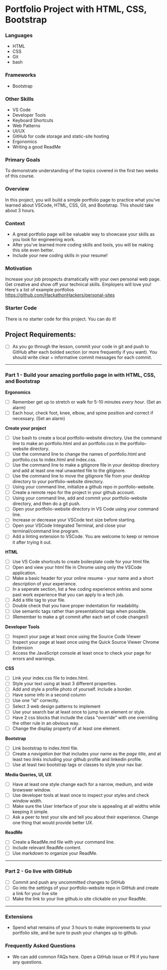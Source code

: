 # Portfolio Project with HTML, CSS, Bootstrap

### Languages

- HTML
- CSS
- Git
- bash

### Frameworks

- Bootstrap

### Other Skills

- VS Code
- Developer Tools
- Keyboard Shortcuts
- Web Patterns
- UI/UX
- GitHub for code storage and static-site hosting
- Ergonomics
- Writing a good ReadMe

### Primary Goals

To demonstrate understanding of the topics covered in the first two weeks of this course.

### Overview

In this project, you will build a simple portfolio page to practice what you've learned about VSCode, HTML, CSS, Git, and Bootstrap. This should take about 3 hours.

### Context

- A great portfolio page will be valuable way to showcase your skills as you look for engineering work.
- After you've learned more coding skills and tools, you will be making this site even better.
- Include your new coding skills in your resume!

### Motivation

Increase your job prospects dramatically with your own personal web page. Get creative and show off your technical skills. Employers will love you!
Here's a list of example portfolios
https://github.com/HackathonHackers/personal-sites

### Starter Code

There is no starter code for this project. You can do it!

## Project Requirements:

- [ ] As you go through the lesson, commit your code in git and push to GitHub after each bolded section (or more frequently if you want). You should write clear + informative commit messages for each commit.

---

### Part 1 - Build your amazing portfolio page in with HTML, CSS, and Bootstrap

**Ergonomics**

- [ ] Remember get up to stretch or walk for 5-10 minutes _every hour_. (Set an alarm)
- [ ] Each hour, check foot, knee, elbow, and spine position and correct if necessary. (Set an alarm)

**Create your project**

- [ ] Use bash to create a local portfolio-website directory. Use the command line to make an portfolio.html and an portfolio.css in the portfolio-website directory.
- [ ] Use the command line to change the names of portfolio.html and portfolio.css to index.html and index.css.
- [ ] Use the command line to make a gitignore file in your desktop directory and add at least one real unwanted file to the gitignore.
- [ ] Use the command line to move the gitignore file from your desktop directory to your portfolio-website directory.
- [ ] Using your command line, initialize a github repo in portfolio-website.
- [ ] Create a remote repo for the project in your github account.
- [ ] Using your command line, add and commit your portfolio-website directory, and then do a git push.
- [ ] Open your portfolio-website directory in VS Code using your command line.
- [ ] Increase or decrease your VSCode text size before starting.
- [ ] Open your VSCode Integrated Terminal, and close your terminal/command line program.
- [ ] Add a linting extension to VSCode. You are welcome to keep or remove it after trying it out.

**HTML**

- [ ] Use VS Code shortcuts to create boilerplate code for your html file.
- [ ] Open and view your html file in Chrome using only the VSCode application.
- [ ] Make a basic header for your online resume - your name and a short description of your experience.
- [ ] In a seperate section, list a few coding experience entries and some past work experience that you can apply to a tech job.
- [ ] Add a title tag to your file.
- [ ] Double check that you have proper indentation for readability.
- [ ] Use semantic tags rather than presentational tags when possible.
- [ ] (Remember to make a git commit after each set of code changes!)

**Developer Tools**

- [ ] Inspect your page at least once using the Source Code Viewer
- [ ] Inspect your page at least once using the Quick Source Viewer Chrome Extension
- [ ] Access the JavaScript console at least once to check your page for errors and warnings.

**CSS**

- [ ] Link your index.css file to index.html.
- [ ] Style your text using at least 3 different properties.
- [ ] Add and style a profile photo of yourself. Include a border.
- [ ] Have some info in a second column
- [ ] Use one "id" correctly.
- [ ] Select 3 web design patterns to implement
- [ ] Use your search bar at least once to jump to an element or style.
- [ ] Have 2 css blocks that include the class "override" with one overriding the other rule in an obvious way.
- [ ] Change the display property of at least one element.

**Bootstrap**

- [ ] Link bootstrap to index.html file.
- [ ] Create a _navigation bar_ that includes your name as the _page title_, and at least two _links_ including your github profile and linkedin profile.
- [ ] Use at least two bootstrap tags or classes to style your nav bar.

**Media Queries, UI, UX**

- [ ] Have at least one style change each for a narrow, medium, and wide browswer window.
- [ ] Use developer tools at least once to inspect your styles and check window width.
- [ ] Make sure the User Interface of your site is appealing at all widths while keeping it simple.
- [ ] Ask a peer to test your site and tell you about their experience. Change one thing that would provide better UX.

**ReadMe**

- [ ] Create a ReadMe.md file with your command line.
- [ ] Include relevant ReadMe content.
- [ ] Use markdown to organize your ReadMe.

---

### Part 2 - Go live with GitHub

- [ ] Commit and push any uncommitted changes to GitHub
- [ ] Go into the settings of your portfolio-website repo in GitHub and create a link for your live site
- [ ] Make the link to your live github.io site clickable on your ReadMe.

---

### Extensions

- Spend what remains of your 3 hours to make improvements to your portfolio site, and be sure to push your changes up to github.

### Frequently Asked Questions

- We can add common FAQs here. Open a GitHub issue or PR if you have any questions.

